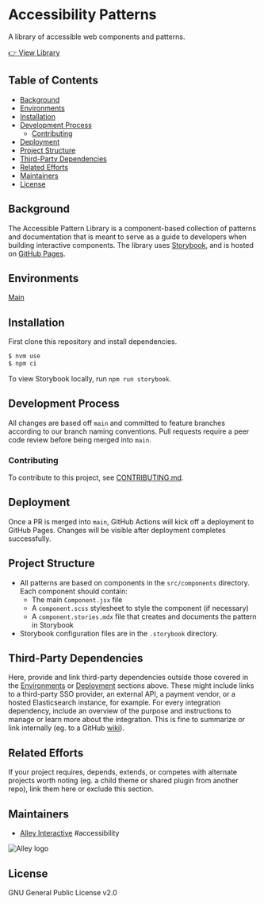 # Accessibility Patterns
A library of accessible web components and patterns.

[:point_right: View Library](https://alleyinteractive.github.io/accessibility-patterns/)
## Table of Contents

- [Background](#background)
- [Environments](#environments)
- [Installation](#installation)
- [Development Process](#development-process)
    - [Contributing](#contributing)
- [Deployment](#deployment)
- [Project Structure](#project-structure)
- [Third-Party Dependencies](#third-party-dependencies)
- [Related Efforts](#related-efforts)
- [Maintainers](#maintainers)
- [License](#license)


## Background

The Accessible Pattern Library is a component-based collection of patterns and documentation that is meant to serve as a guide to developers when building interactive components. The library uses [Storybook](https://storybook.js.org/), and is hosted on [GitHub Pages](https://alleyinteractive.github.io/accessibility-patterns/). 


## Environments

[Main](https://alleyinteractive.github.io/accessibility-patterns/)


## Installation

First clone this repository and install dependencies.

```sh
$ nvm use
$ npm ci
```

To view Storybook locally, run `npm run storybook`.

## Development Process

All changes are based off `main` and committed to feature branches according to our branch naming conventions. Pull requests require a peer code review before being merged into `main`.

### Contributing

To contribute to this project, see [CONTRIBUTING.md](CONTRIBUTING.md).


## Deployment

Once a PR is merged into `main`, GitHub Actions will kick off a deployment to GitHub Pages. Changes will be visible after deployment completes successfully.

## Project Structure

- All patterns are based on components in the `src/components` directory. Each component should contain:
    - The main `Component.jsx` file
    - A `component.scss` stylesheet to style the component (if necessary)
    - A `component.stories.mdx` file that creates and documents the pattern in Storybook
- Storybook configuration files are in the `.storybook` directory.


## Third-Party Dependencies

Here, provide and link third-party dependencies outside those covered in the [Environments](#environments) or [Deployment](#deployment) sections above. These might include links to a third-party SSO provider, an external API, a payment vendor, or a hosted Elasticsearch instance, for example. For every integration dependency, include an overview of the purpose and instructions to manage or learn more about the integration. This is fine to summarize or link internally (eg. to a GitHub [wiki](https://docs.github.com/en/communities/documenting-your-project-with-wikis/about-wikis)).


## Related Efforts

If your project requires, depends, extends, or competes with alternate projects worth noting (eg. a child theme or shared plugin from another repo), link them here or exclude this section.


## Maintainers

- [Alley Interactive](https://github.com/alleyinteractive) #accessibility

![Alley logo](https://avatars.githubusercontent.com/u/1733454?s=200&v=4)


## License

GNU General Public License v2.0
